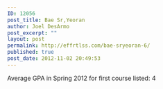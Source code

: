 ```yaml
---
ID: 12056
post_title: Bae Sr,Yeoran
author: Joel DesArmo
post_excerpt: ""
layout: post
permalink: http://effrtlss.com/bae-sryeoran-6/
published: true
post_date: 2012-11-02 20:49:53
---
```

<p>Average GPA in Spring 2012 for first course listed: 4</p>